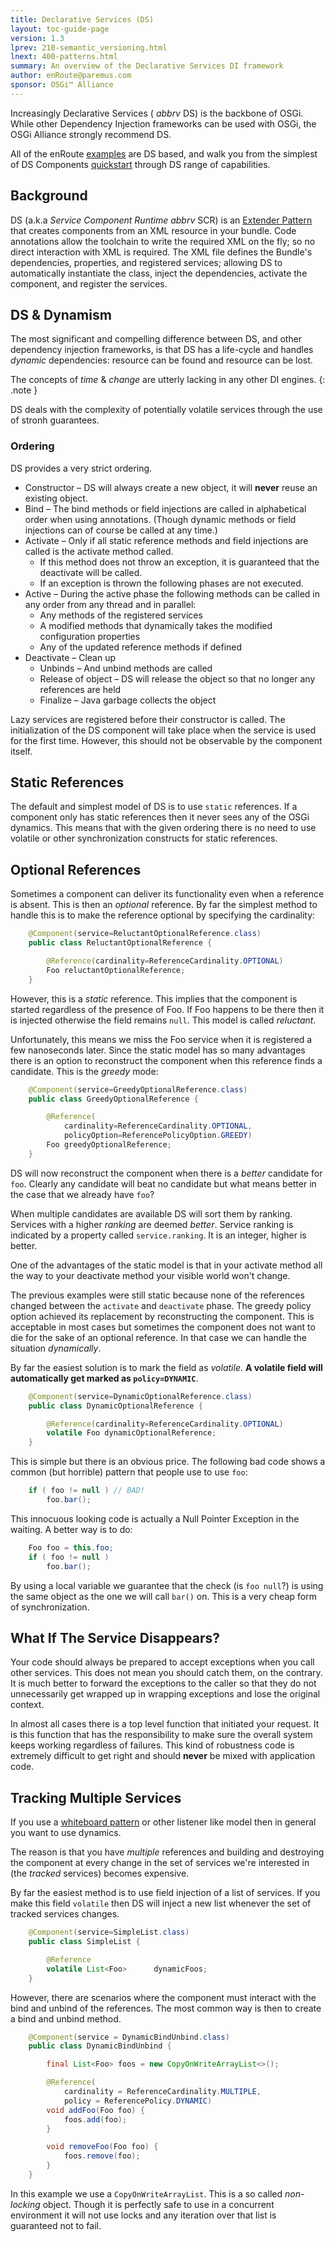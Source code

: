 ```yaml
---
title: Declarative Services (DS) 
layout: toc-guide-page
version: 1.3
lprev: 210-semantic_versioning.html 
lnext: 400-patterns.html 
summary: An overview of the Declarative Services DI framework 
author: enRoute@paremus.com
sponsor: OSGi™ Alliance  
---
```


Increasingly Declarative Services ( _abbrv_ DS) is the backbone of OSGi. While other Dependency Injection frameworks can be used with OSGi, the OSGi Alliance strongly recommend DS.

All of the enRoute [examples](../examples) are DS based, and walk you from the simplest of DS Components [quickstart](../examples/010-examples.html#the-ds-component) through DS range of capabilities.


## Background

DS (a.k.a _Service Component Runtime_  _abbrv_ SCR) is an [Extender Pattern]() that creates components from an XML resource in your bundle. Code annotations allow the toolchain to write the required XML on the fly; so no direct interaction with XML is required. The XML file defines the Bundle's dependencies, properties, and registered services; allowing DS to automatically instantiate the class, inject the dependencies, activate the component, and register the services.



## DS & Dynamism

The most significant and compelling difference between DS, and other dependency injection frameworks, is that DS has a life-cycle and handles _dynamic_ dependencies: resource can be found and resource can be lost.

The concepts of  _time_ & _change_ are utterly lacking in any other DI engines. 
{: .note }

DS deals with the complexity of potentially volatile services through the use of stronh guarantees.


### Ordering

DS provides a very strict ordering. 

* Constructor – DS will always create a new object, it will **never** reuse an existing object.
* Bind – The bind methods or field injections are called in alphabetical order when using annotations.
   (Though dynamic methods or field injections can of course be called at any time.)
* Activate – Only if all static reference methods and field injections are called is the activate method called. 
    * If this method does not throw an exception, it is guaranteed that the deactivate will be called. 
    * If an exception is thrown the following phases are not executed.
* Active – During the active phase the following methods can be called in any order from
   any thread and in parallel:
    * Any methods of the registered services
    * A modified methods that dynamically takes the modified configuration properties
    * Any of the updated reference methods if defined
* Deactivate – Clean up
    * Unbinds – And unbind methods are called
    * Release of object – DS will release the object so that no longer any references are held
    * Finalize – Java garbage collects the object

Lazy services are registered before their constructor is called. The initialization of the
DS component will take place when the service is used for the first time. However, this
should not be observable by the component itself.


## Static References

The default and simplest model of DS is to use `static` references. If a component only has
static references then it never sees any of the OSGi dynamics. This means that
with the given ordering there is no need to use volatile or other
synchronization constructs for static references. 


## Optional References

Sometimes a component can deliver its functionality even when a reference is absent. This is then an _optional_ reference. By far the simplest method to handle this is to make the reference optional by specifying the cardinality:

```java
	@Component(service=ReluctantOptionalReference.class)
	public class ReluctantOptionalReference {

		@Reference(cardinality=ReferenceCardinality.OPTIONAL)
		Foo reluctantOptionalReference;
	}
```

However, this is a _static_ reference. This implies that the component is started regardless of the presence of Foo. If Foo happens to be there then it is injected otherwise the field remains `null`. This model is called _reluctant_.

Unfortunately, this means we miss the Foo service when it is registered a few nanoseconds later. Since the static model has so many advantages there is an option to reconstruct the component when this reference finds a candidate. This is the _greedy_ mode:

```java
	@Component(service=GreedyOptionalReference.class)
	public class GreedyOptionalReference {

		@Reference(
			cardinality=ReferenceCardinality.OPTIONAL,
			policyOption=ReferencePolicyOption.GREEDY)
		Foo greedyOptionalReference;
	}
```

DS will now reconstruct the component when there is a _better_ candidate for `foo`. Clearly any candidate will beat no candidate but what means better in the case that we already have `foo`?

When multiple candidates are available DS will sort them by ranking. Services with a higher _ranking_ are deemed _better_. Service ranking is indicated by a property called `service.ranking`. It is an integer, higher is better.

One of the advantages of the static model is that in your activate method all the way to your deactivate method your visible world won't change.

The previous examples were still static because none of the references changed between the `activate` and `deactivate` phase. The greedy policy option achieved its replacement by reconstructing the component. This is acceptable in most cases but sometimes the component does not want to die for the sake of an optional reference. In that case we can handle the situation _dynamically_.

By far the easiest solution is to mark the field as _volatile_. **A volatile field will automatically get marked as `policy=DYNAMIC`**.

```java
	@Component(service=DynamicOptionalReference.class)
	public class DynamicOptionalReference {

		@Reference(cardinality=ReferenceCardinality.OPTIONAL)
		volatile Foo dynamicOptionalReference;
	}
```

This is simple but there is an obvious price. The following bad code shows a common (but horrible) pattern that people use to use `foo`:

```java
	if ( foo != null ) // BAD!
		foo.bar();
```

This innocuous looking code is actually a Null Pointer Exception in the waiting.
A better way is to do:

```java
	Foo foo = this.foo;
	if ( foo != null )
		foo.bar();
```

By using a local variable we guarantee that the check (is `foo null`?) is using the same object as the one we will call `bar()` on. This is a very cheap form of synchronization.


## What If The Service Disappears?

Your code should always be prepared to accept exceptions when you call other services. This does not mean you should catch them, on the contrary. It is much better to forward the exceptions to the caller so that they do not unnecessarily get wrapped up in wrapping exceptions and lose the
original context.

In almost all cases there is a top level function that initiated your request. It is this function that has the responsibility to make sure the overall system keeps working regardless of failures. This kind of robustness code is extremely difficult to get right and should **never** be mixed with application code.


## Tracking Multiple Services

If you use a [whiteboard pattern](../faq/420-patterns) or other listener like model then in general you want to use dynamics. 

The reason is that you have _multiple_ references and building and destroying the component at every change in the set of services we're interested in (the _tracked_ services) becomes expensive.

By far the easiest method is to use field injection of a list of services.  If you make this field `volatile` then DS will inject a new list whenever the set of tracked services changes.

```java
	@Component(service=SimpleList.class)
	public class SimpleList {

		@Reference
		volatile List<Foo>		dynamicFoos;
	}
```

However, there are scenarios where the component must interact with the bind
and unbind of the references. The most common way is then to create a bind
and unbind method.

```java
	@Component(service = DynamicBindUnbind.class)
	public class DynamicBindUnbind {

		final List<Foo> foos = new CopyOnWriteArrayList<>();

		@Reference(
			cardinality = ReferenceCardinality.MULTIPLE,
			policy = ReferencePolicy.DYNAMIC)
		void addFoo(Foo foo) {
			foos.add(foo);
		}

		void removeFoo(Foo foo) {
			foos.remove(foo);
		}
	}
```

In this example we use a `CopyOnWriteArrayList`. This is a so called _non-locking_
object. Though it is perfectly safe to use in a concurrent environment it will not
use locks and any iteration over that list is guaranteed not to fail. 

